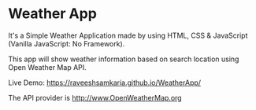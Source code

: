 # Weather App

It's a Simple Weather Application made by using HTML, CSS & JavaScript (Vanilla JavaScript: No Framework).

This app will show weather information based on search location using Open Weather Map API.

Live Demo: https://raveeshsamkaria.github.io/WeatherApp/

The API provider is http://www.OpenWeatherMap.org
